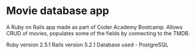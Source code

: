 
# Movie database app

A Ruby on Rails app made as part of Coder Academy Bootcamp.
Allows CRUD of movies, populates some of the fields by connecting to the TMDB.

Ruby version 2.5.1
Rails version 5.2.1
Database used - PostgreSQL
